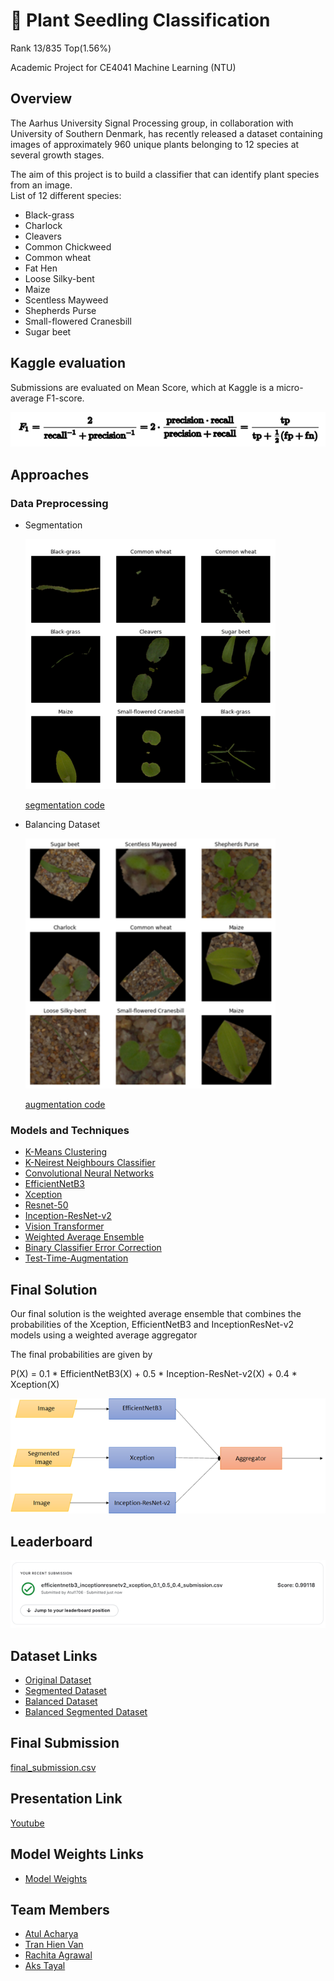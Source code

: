 # 🌱 Plant Seedling Classification
Rank 13/835 Top(1.56%)

Academic Project for CE4041 Machine Learning (NTU)

## Overview

The Aarhus University Signal Processing group, in collaboration with University of Southern Denmark, has recently released a dataset containing images of approximately 960 unique plants belonging to 12 species at several growth stages.

The aim of this project is to build a classifier that can identify plant species from an image.  
List of 12 different species:  

* Black-grass 
* Charlock 
* Cleavers 
* Common Chickweed 
* Common wheat 
* Fat Hen
* Loose Silky-bent 
* Maize 
* Scentless Mayweed 
* Shepherds Purse 
* Small-flowered Cranesbill 
* Sugar beet

## Kaggle evaluation

Submissions are evaluated on Mean Score, which at Kaggle is a micro-average F1-score. 

<img src="https://github.com/Atul-Acharya-17/Plant-Seedling-Classification/blob/master/assets/evaluation.png">

## Approaches

### Data Preprocessing

* Segmentation

    <img src="https://github.com/Atul-Acharya-17/Plant-Seedling-Classification/blob/master/assets/segmentation.png" width="400" height="400">

    [segmentation code](https://github.com/Atul-Acharya-17/Plant-Seedling-Classification/blob/master/utils/segment_images.py)

* Balancing Dataset

    <img src="https://github.com/Atul-Acharya-17/Plant-Seedling-Classification/blob/master/assets/augmentation.png" width="400" height="400">

    [augmentation code](https://github.com/Atul-Acharya-17/Plant-Seedling-Classification/blob/master/utils/augment_dataset.py)

### Models and Techniques
* [K-Means Clustering](https://github.com/Atul-Acharya-17/Plant-Seedling-Classification/blob/master/code/pca_kmeans_knn/pca-knn-kmeans.ipynb)
* [K-Neirest Neighbours Classifier](https://github.com/Atul-Acharya-17/Plant-Seedling-Classification/blob/master/code/pca_kmeans_knn/pca-knn-kmeans.ipynb)
* [Convolutional Neural Networks](https://github.com/Atul-Acharya-17/Plant-Seedling-Classification/blob/master/code/cnn/cnn-original-dataset.ipynb)
* [EfficientNetB3](https://github.com/Atul-Acharya-17/Plant-Seedling-Classification/blob/master/code/EfficientNet/efficientnetb3.ipynb)
* [Xception](https://github.com/Atul-Acharya-17/Plant-Seedling-Classification/blob/master/code/xception/plantseedling-xception.ipynb)
* [Resnet-50](https://github.com/Atul-Acharya-17/Plant-Seedling-Classification/blob/master/code/resnet/resnet50-transfer-learning.ipynb)
* [Inception-ResNet-v2](https://github.com/Atul-Acharya-17/Plant-Seedling-Classification/blob/master/code/inception_resnet_v2/plantseedling-inceptionresnetv2.ipynb)
* [Vision Transformer](https://github.com/Atul-Acharya-17/Plant-Seedling-Classification/blob/master/code/transformers/vision_transformer_pretrained.ipynb)
* [Weighted Average Ensemble](https://github.com/Atul-Acharya-17/Plant-Seedling-Classification/blob/master/code/ensemble/ensemble.ipynb)
* [Binary Classifier Error Correction](https://github.com/Atul-Acharya-17/Plant-Seedling-Classification/blob/master/code/binary_classifier/binary-classifier-inference.ipynb)
* [Test-Time-Augmentation](https://github.com/Atul-Acharya-17/Plant-Seedling-Classification/blob/master/code/test_time_augmentation/plant-seedling-tta.ipynb)

## Final Solution
Our final solution is the weighted average ensemble that combines the probabilities of the Xception, EfficientNetB3 and InceptionResNet-v2 models using a weighted average aggregator

The final probabilities are given by 

P(X) = 0.1 * EfficientNetB3(X) + 0.5 * Inception-ResNet-v2(X) + 0.4 * Xception(X)

<img src="https://github.com/Atul-Acharya-17/Plant-Seedling-Classification/blob/master/assets/ensemble.png">

## Leaderboard
<img src="https://github.com/Atul-Acharya-17/Plant-Seedling-Classification/blob/master/assets/leaderboard.png">

## Dataset Links
* [Original Dataset](https://www.kaggle.com/competitions/plant-seedlings-classification/data)
* [Segmented Dataset](https://entuedu-my.sharepoint.com/personal/hienvan001_e_ntu_edu_sg/_layouts/15/onedrive.aspx?ga=1&id=%2Fpersonal%2Fhienvan001%5Fe%5Fntu%5Fedu%5Fsg%2FDocuments%2FT%C3%A0i%20li%E1%BB%87u%20h%E1%BB%8Dc%20t%E1%BA%ADp%2FCZ4041%2FDatasets%2Ftrain%2Dlarge)
* [Balanced Dataset](https://entuedu-my.sharepoint.com/personal/hienvan001_e_ntu_edu_sg/_layouts/15/onedrive.aspx?ga=1&id=%2Fpersonal%2Fhienvan001%5Fe%5Fntu%5Fedu%5Fsg%2FDocuments%2FT%C3%A0i%20li%E1%BB%87u%20h%E1%BB%8Dc%20t%E1%BA%ADp%2FCZ4041%2FDatasets%2Ftrain%2Dlarge)
* [Balanced Segmented Dataset](https://entuedu-my.sharepoint.com/personal/hienvan001_e_ntu_edu_sg/_layouts/15/onedrive.aspx?ga=1&id=%2Fpersonal%2Fhienvan001%5Fe%5Fntu%5Fedu%5Fsg%2FDocuments%2FT%C3%A0i%20li%E1%BB%87u%20h%E1%BB%8Dc%20t%E1%BA%ADp%2FCZ4041%2FDatasets%2Ftrain%2Dlarge%2Dseg)

## Final Submission
[final_submission.csv](https://github.com/Atul-Acharya-17/Plant-Seedling-Classification/blob/master/submissions/final_submission.csv)

## Presentation Link

[Youtube](https://www.youtube.com/watch?v=M80sN3afPJQ)

## Model Weights Links

* [Model Weights](https://entuedu-my.sharepoint.com/personal/hienvan001_e_ntu_edu_sg/_layouts/15/onedrive.aspx?ga=1&id=%2Fpersonal%2Fhienvan001%5Fe%5Fntu%5Fedu%5Fsg%2FDocuments%2FT%C3%A0i%20li%E1%BB%87u%20h%E1%BB%8Dc%20t%E1%BA%ADp%2FCZ4041%2FModel)

## Team Members

* [Atul Acharya](https://github.com/Atul-Acharya-17)
* [Tran Hien Van](https://github.com/hienvantran)
* [Rachita Agrawal](https://github.com/rachita7)
* [Aks Tayal](https://github.com/tayalaks2001)
